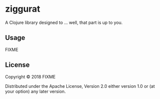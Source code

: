 # ziggurat

A Clojure library designed to ... well, that part is up to you.

## Usage

FIXME

## License

Copyright © 2018 FIXME

Distributed under the Apache License, Version 2.0 either version 1.0 or (at
your option) any later version.
